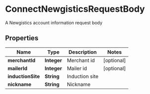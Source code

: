 

# ConnectNewgisticsRequestBody

A Newgistics account information request body

## Properties

| Name | Type | Description | Notes |
|------------ | ------------- | ------------- | -------------|
|**merchantId** | **Integer** | Merchant id |  [optional] |
|**mailerId** | **Integer** | Mailer id |  [optional] |
|**inductionSite** | **String** | Induction site |  |
|**nickname** | **String** | Nickname |  |



